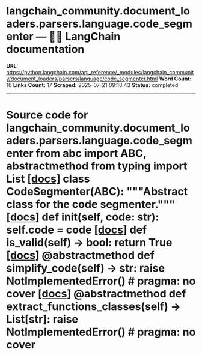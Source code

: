 # langchain_community.document_loaders.parsers.language.code_segmenter — 🦜🔗 LangChain  documentation

**URL:** https://python.langchain.com/api_reference/_modules/langchain_community/document_loaders/parsers/language/code_segmenter.html
**Word Count:** 16
**Links Count:** 17
**Scraped:** 2025-07-21 09:18:43
**Status:** completed

---

# Source code for langchain\_community.document\_loaders.parsers.language.code\_segmenter               from abc import ABC, abstractmethod     from typing import List                              [[docs]](https://python.langchain.com/api_reference/community/document_loaders/langchain_community.document_loaders.parsers.language.code_segmenter.CodeSegmenter.html#langchain_community.document_loaders.parsers.language.code_segmenter.CodeSegmenter)     class CodeSegmenter(ABC):         """Abstract class for the code segmenter."""                         [[docs]](https://python.langchain.com/api_reference/community/document_loaders/langchain_community.document_loaders.parsers.language.code_segmenter.CodeSegmenter.html#langchain_community.document_loaders.parsers.language.code_segmenter.CodeSegmenter.__init__)         def __init__(self, code: str):             self.code = code                                        [[docs]](https://python.langchain.com/api_reference/community/document_loaders/langchain_community.document_loaders.parsers.language.code_segmenter.CodeSegmenter.html#langchain_community.document_loaders.parsers.language.code_segmenter.CodeSegmenter.is_valid)         def is_valid(self) -> bool:             return True                                        [[docs]](https://python.langchain.com/api_reference/community/document_loaders/langchain_community.document_loaders.parsers.language.code_segmenter.CodeSegmenter.html#langchain_community.document_loaders.parsers.language.code_segmenter.CodeSegmenter.simplify_code)         @abstractmethod         def simplify_code(self) -> str:             raise NotImplementedError()  # pragma: no cover                                        [[docs]](https://python.langchain.com/api_reference/community/document_loaders/langchain_community.document_loaders.parsers.language.code_segmenter.CodeSegmenter.html#langchain_community.document_loaders.parsers.language.code_segmenter.CodeSegmenter.extract_functions_classes)         @abstractmethod         def extract_functions_classes(self) -> List[str]:             raise NotImplementedError()  # pragma: no cover